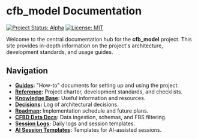 # cfb_model Documentation

[![Project Status: Alpha](https://www.repostatus.org/badges/latest/alpha.svg)](https://www.repostatus.org/#alpha)
[![License: MIT](https://img.shields.io/badge/License-MIT-yellow.svg)](https://opensource.org/licenses/MIT)

Welcome to the central documentation hub for the **cfb_model** project. This site provides in-depth
information on the project's architecture, development standards, and usage guides.

## Navigation

- **[Guides](./guides/getting_started.md):** "How-to" documents for setting up and using the project.
- **[Reference](./reference/project_charter.md):** Project charter, development standards, and checklists.
- **[Knowledge Base](./reference/kb_overview.md):** Useful information and resources.
- **[Decisions](./decisions/README.md):** Log of architectural decisions.
- **[Roadmap](./planning/roadmap.md):** Implementation schedule and future plans.
- **[CFBD Data Docs](./cfbd/data_ingestion.md):** Data ingestion, schemas, and FBS filtering.
- **[Session Logs](../session_logs/):** Daily logs and session templates.
- **[AI Session Templates](./guides/ai_session_templates.md):** Templates for AI-assisted sessions.
